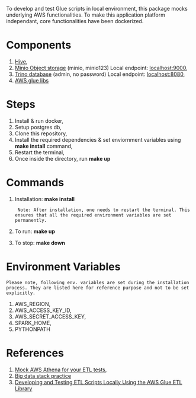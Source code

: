 To develop and test Glue scripts in local environment, this package mocks underlying AWS functionalities. 
To make this application platform independant, core functionalities have been dockerized. 

Components
==========
1. [Hive](https://hive.apache.org/),
2. [Minio Object storage](https://min.io/) (minio, minio123) Local endpoint: [localhost:9000](http://localhost:9000),
3. [Trino database](https://trino.io/) (admin, no password) Local endpoint: [localhost:8080](http://localhost:8080),
4. [AWS glue libs](https://github.com/awslabs/aws-glue-libs)

Steps
=====
1. Install & run docker,
2. Setup postgres db,
2. Clone this repository,
3. Install the required dependencies & set enviornment variables using **make install** command,
4. Restart the terminal,
5. Once inside the directory, run **make up**

Commands
============
1. Installation: **make install**

        Note: After installation, one needs to restart the terminal. This ensures that all the required environment variables are set permanently.
2. To run: **make up**
3. To stop: **make down**

Environment Variables
=====================
    Please note, following env. variables are set during the installation process. They are listed here for reference purpose and not to be set explicitly. 
1. AWS_REGION,
2. AWS_ACCESS_KEY_ID,
3. AWS_SECRET_ACCESS_KEY,
4. SPARK_HOME,
5. PYTHONPATH

References
==========
1. [Mock AWS Athena for your ETL tests](https://towardsdatascience.com/mock-aws-athena-for-your-etl-tests-1f5447261705),
2. [Big data stack practice](https://github.com/zhenik-poc/big-data-stack-practice)
3. [Developing and Testing ETL Scripts Locally Using the AWS Glue ETL Library](https://docs.aws.amazon.com/glue/latest/dg/aws-glue-programming-etl-libraries.html#develop-local-python)